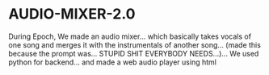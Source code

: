 # AUDIO-MIXER-2.0
During Epoch, We made an audio mixer... which basically takes vocals of one song and merges it with the instrumentals of another song... (made this because the prompt was... STUPID SHIT EVERYBODY NEEDS...)... We used python for backend... and made a web audio player using html
